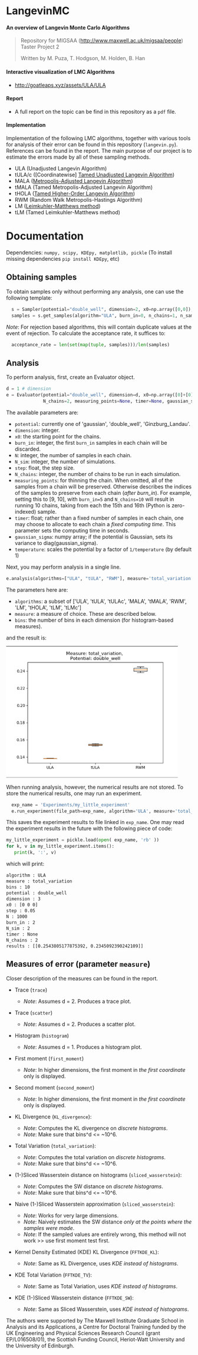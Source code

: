 # LangevinMC

 #### An overview of Langevin Monte Carlo Algorithms
> Repository for MIGSAA (<http://www.maxwell.ac.uk/migsaa/people>) Taster Project 2
>
> Written by M. Puza, T. Hodgson, M. Holden, B. Han

#### Interactive visualization of LMC Algorithms
- <http://goatleaps.xyz/assets/ULA/ULA>

#### Report
- A full report on the topic can be find in this repository as a `pdf` file.

#### Implementation
 Implementation of the following LMC algorithms, together with various tools for
 analysis of their error can be found in this repository (`langevin.py`). References
 can be found in the report. The main purpose of our project is to estimate the errors
 made by all of these sampling methods.

 - ULA (Unadjusted Langevin Algorithm)
 - tULA/c ([Coordinatewise] [Tamed Unadjusted Langevin Algorithm](https://arxiv.org/abs/1710.05559))
 - MALA ([Metropolis-Adjusted Langevin Algorithm](https://pdfs.semanticscholar.org/e86f/414f860a1a70e16d9718c887f4eb59a51f62.pdf))
 - tMALA (Tamed Metropolis-Adjusted Langevin Algorithm)
 - tHOLA ([Tamed Higher-Order Langevin Algorithm](https://arxiv.org/abs/1808.00728))
 - RWM (Random Walk Metropolis-Hastings Algorithm)
 - LM ([Leimkuhler-Matthews method](https://academic.oup.com/amrx/article/2013/1/34/166771))
 - tLM (Tamed Leimkuhler-Matthews method)

# Documentation
Dependencies: `numpy, scipy, KDEpy, matplotlib, pickle` (To install missing dependencies `pip install KDEpy`, etc)

## Obtaining samples

To obtain samples only without performing any analysis, one can use the following template:

``` Python
  s = Sampler(potential="double_well", dimension=2, x0=np.array([0,0]), step=0.1)
  samples = s.get_samples(algorithm="ULA", burn_in=0, n_chains=1, n_samples=1e2, measuring_points=None, timer=None)
```

*Note*: For rejection based algorithms, this will contain duplicate values at the event of rejection. To calculate the acceptance rate, it suffices to:

``` Python
  acceptance_rate = len(set(map(tuple, samples)))/len(samples)
```

## Analysis

To perform analysis, first, create an Evaluator object.

```python
d = 1 # dimension
e = Evaluator(potential="double_well", dimension=d, x0=np.array([0]+[0]*(d-1)), burn_in=2, N=1000, N_sim=2, step=0.05, \
              N_chains=2, measuring_points=None, timer=None, gaussian_sigma=None, temperature=0.1)
```

The available parameters are:
  - `potential`: currently one of 'gaussian', 'double_well', 'Ginzburg_Landau'.
  - `dimension`: integer.
  - `x0`: the starting point for the chains.
  - `burn_in`: integer, the first `burn_in` samples in each chain will be discarded.
  - `N`: integer, the number of samples in each chain.
  - `N_sim`: integer, the number of simulations.
  - `step`: float, the step size.
  - `N_chains`: integer, the number of chains to be run in each simulation.
  - `measuring_points`: for thinning the chain. When omitted, all of the samples from a chain will be preserved. Otherwise describes the indices of the samples to preserve from each chain (*after burn_in*). For example, setting this to [9, 10], with `burn_in=5` and `N_chains=10` will result in running 10 chains, taking from each the 15th and 16th (Python is zero-indexed) sample.
  - `timer`: float; rather than a fixed number of samples in each chain, one may choose to allocate to each chain a *fixed computing time*. This parameter sets the computing time in seconds.
  - `gaussian_sigma`: numpy array; if the potential is Gaussian, sets its variance to diag(gaussian_sigma).
  - `temperature`: scales the potential by a factor of `1/temperature` (by default 1)

Next, you may perform analysis in a single line.

``` python
e.analysis(algorithms=["ULA", "tULA", "RWM"], measure='total_variation', bins=40)
```

The parameters here are:
  - `algorithms`: a subset of ['ULA', 'tULA', 'tULAc', 'MALA', 'tMALA', 'RWM', 'LM', 'tHOLA', 'tLM', 'tLMc']
  - `measure`: a measure of choice. These are described below.
  - `bins`: the number of bins in each dimension (for histogram-based measures).

and the result is:

![](Figures/example_use.png)

When running analysis, however, the numerical results are not stored. To store the numerical results, one may run an experiment.

``` python
  exp_name = 'Experiments/my_little_experiment'
  e.run_experiment(file_path=exp_name, algorithm='ULA', measure='total_variation', bins=10)
```

This saves the experiment results to file linked in `exp_name`. One may read the experiment results in the future with the following piece of code:

``` Python
my_little_experiment = pickle.load(open( exp_name, 'rb' ))
for k, v in my_little_experiment.items():
   print(k, ':', v)
```

which will print:

```
algorithm : ULA
measure : total_variation
bins : 10
potential : double_well
dimension : 3
x0 : [0 0 0]
step : 0.05
N : 1000
burn_in : 2
N_sim : 2
timer : None
N_chains : 2
results : [[0.2543805177875392, 0.2345092390242109]]
 ```


## Measures of error (parameter `measure`)
Closer description of the measures can be found in the report.

- Trace (`trace`)
     - *Note*: Assumes d = 2. Produces a trace plot.



- Trace (`scatter`)
    - *Note*: Assumes d = 2. Produces a scatter plot.



- Histogram (`histogram`)
    - *Note*: Assumes d = 1. Produces a histogram plot.


- First moment (`first_moment`)
  - *Note*: In higher dimensions, the first moment in *the first coordinate* only is displayed.


- Second moment (`second_moment`)
  - *Note*: In higher dimensions, the first moment in *the first coordinate* only is displayed.



- KL Divergence (`KL_divergence`):
     - *Note*: Computes the KL divergence on *discrete histograms*.
     - *Note*: Make sure that bins^d <= ~10^6.


- Total Variation (`total_variation`):
    - *Note*: Computes the total variation on *discrete histograms*.
    - *Note*: Make sure that bins^d <= ~10^6.


- (1-)Sliced Wasserstein distance on histograms (`sliced_wasserstein`):
    - *Note*: Computes the SW distance on *discrete histograms*.
    - *Note*: Make sure that bins^d <= ~10^6.


- Naive (1-)Sliced Wasserstein approximation (`sliced_wasserstein`):
    - *Note*: Works for very large dimensions.
    - *Note*: Naively estimates the SW distance *only at the points where the samples were made*.
    - *Note*: If the sampled values are entirely wrong, this method will not work >> use first moment test first.


- Kernel Density Estimated (KDE) KL Divergence (`FFTKDE_KL`):
    - *Note*: Same as KL Divergence, uses *KDE instead of histograms*.


- KDE Total Variation (`FFTKDE_TV`):
    - *Note*: Same as Total Variation, uses *KDE instead of histograms*.


- KDE (1-)Sliced Wasserstein distance (`FFTKDE_SW`):
    - *Note*: Same as Sliced Wasserstein, uses *KDE instead of histograms*.


 The authors were supported by The Maxwell Institute Graduate School in Analysis and its
Applications, a Centre for Doctoral Training funded by the UK Engineering and Physical
Sciences Research Council (grant EP/L016508/01), the Scottish Funding Council, Heriot-Watt
University and the University of Edinburgh.
